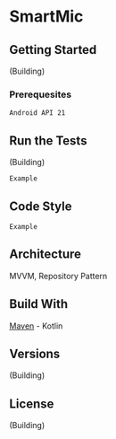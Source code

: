 # SmartMic

## Getting Started
(Building) 

### Prerequesites
```
Android API 21
```

## Run the Tests
(Building) 
```
Example
```

## Code Style
```
Example
```

## Architecture
MVVM, Repository Pattern

## Build With
[Maven](https://kotlinlang.org/docs/kotlin-docs.pdf) - Kotlin

## Versions
(Building) 

## License
(Building)


